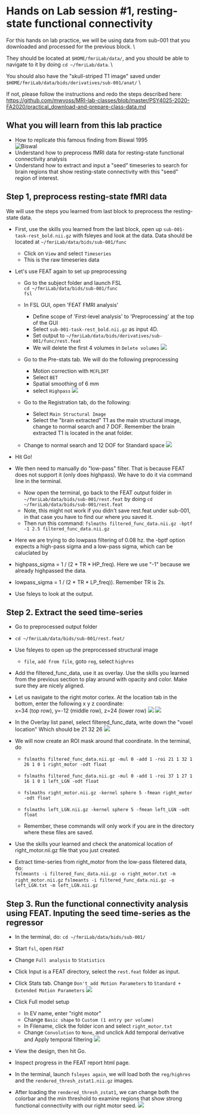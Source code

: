 # Hands on Lab session #1, resting-state functional connectivity

For this hands on lab practice, we will be using data from sub-001 that you downloaded and processed for the previous block. \

They should be located at `$HOME/fmriLab/data/`, and you should be able to navigate to it by doing `cd ~/fmriLab/data`.   \

You should also have the "skull-striped T1 image" saved under `$HOME/fmriLab/data/bids/derivatives/sub-001/anat/` \

If not, please follow the instructions and redo the steps described here: https://github.com/mwvoss/MRI-lab-classes/blob/master/PSY4025-2020-FA2020/practical_download-and-prepare-class-data.md


## What you will learn from this lab practice
- How to replicate this famous finding from Biswal 1995 \
![Biswal](images/practical-rsfc_biswal-map.png)
- Understand how to preprocess fMRI data for resting-state functional connectivity analysis
- Understand how to extract and input a "seed" timeseries to search for brain regions that show resting-state connectivity with this "seed" region of interest.


## Step 1, preprocess resting-state fMRI data
We will use the steps you learned from last block to preprocess the resting-state data.

- First, use the skills you learned from the last block, open up `sub-001-task-rest_bold.nii.gz` with fsleyes and look at the data. Data should be located at `~/fmriLab/data/bids/sub-001/func`
    - Click on `View` and select `Timeseries`
    - This is the raw timeseries data 

- Let's use FEAT again to set up preprocessing
    - Go to the subject folder and launch FSL\
        `cd ~/fmriLab/data/bids/sub-001/func`\
        `fsl`
    - In FSL GUI, open 'FEAT FMRI analysis'
        - Define scope of 'First-level analysis' to 'Preprocessing' at the top of the GUI
        - Select `sub-001-task-rest_bold.nii.gz` as input 4D. 
        - Set output to `~/fmriLab/data/bids/derivatives/sub-001/func/rest.feat`
        - We will delete the first 4 volumes in `Delete volumes`
    ![](images/practical-rsfc_tab-data.png)

    - Go to the Pre-stats tab. We will do the following preprocessing
        - Motion correction with `MCFLIRT`
        - Select `BET`
        - Spatial smoothing of 6 mm
        - select `Highpass`
    ![](Data/feat2.png)

    - Go to the Registration tab, do the following:
        - Select `Main Structural Image`
        - Select the "brain extracted" T1 as the main structural image, change to normal search and 7 DOF. Remember the brain extracted T1 is located in the anat folder.
    - Change to normal search and 12 DOF for Standard space
    ![](Data/feat3.png)

- Hit Go!

- We then need to manually do "low-pass" filter. That is because FEAT does not support it (only does highpass). We have to do it via command line in the terminal.
  - Now open the terminal, go back to the FEAT output folder in `~/fmriLab/data/bids/sub-001/rest.feat`
by doing
`cd ~/fmriLab/data/bids/sub-001/rest.feat`
  - Note, this might not work if you didn't save rest.feat under sub-001, in that case you have to find our where you saved it.
  - Then run this command:
`fslmaths filtered_func_data.nii.gz -bptf -1 2.5 filtered_func_data.nii.gz`
- Here we are trying to do lowpass filtering of 0.08 hz. the -bptf option expects a high-pass sigma and a low-pass sigma, which can be caluclated by
 - highpass_sigma = 1 / (2 * TR * HP_freq). Here we use "-1" because we already highpassed the data.
 - lowpass_sigma = 1 / (2 * TR * LP_freq)). Remember TR is 2s.
- Use fsleys to look at the output.


## Step 2. Extract the seed time-series
- Go to preprocessed output folder
 - `cd ~/fmriLab/data/bids/sub-001/rest.feat/`
- Use fsleyes to open up the preprocessed structural image
  - `file`, `add from file`, goto `reg`, select `highres`
- Add the filtered_func_data, use it as overlay. Use the skills you learned from the previous section to play around with opacity and color. Make sure they are nicely aligned.
- Let us navigate to the right motor cortex. At the location tab in the bottom, enter the following x y z coordinate: \
x=34 (top row), y=-12 (middle row), z=24 (lower row)
![](Data/fsleye1.png)
![](Data/fsleye2.png)
- In the Overlay list panel, select filtered_func_data, write down the "voxel location" Which should be  21 32 26
![](Data/fsleye3.png)
- We will now create an ROI mask around that coordinate. In the terminal, do
  - `fslmaths filtered_func_data.nii.gz -mul 0 -add 1 -roi 21 1 32 1 26 1 0 1 right_motor -odt float`
  - `fslmaths filtered_func_data.nii.gz -mul 0 -add 1 -roi 37 1 27 1 16 1 0 1 left_LGN -odt float`

  - `fslmaths right_motor.nii.gz -kernel sphere 5 -fmean right_motor -odt float`
  - `fslmaths left_LGN.nii.gz -kernel sphere 5 -fmean left_LGN -odt float`
  - Remember, these commands will only work if you are in the directory where these files are saved.
- Use the skills your learned and check the anatomical location of right_motor.nii.gz file that you just created.

- Extract time-series from right_motor from the low-pass filetered data, do: \
`fslmeants -i filtered_func_data.nii.gz -o right_motor.txt -m right_motor.nii.gz`
`fslmeants -i filtered_func_data.nii.gz -o left_LGN.txt -m left_LGN.nii.gz`

## Step 3. Run the functional connectivity analysis using FEAT. Inputing the seed time-series as the regressor

- In the terminal, do: `cd ~/fmriLab/data/bids/sub-001/`
- Start `fsl`, open `FEAT`
- Change `Full analysis` to `Statistics`
- Click Input is a FEAT directory, select the `rest.feat` folder as input.
- Click Stats tab. Change `Don't add Motion Parameters` to `Standard + Extended Motion Parameters`
![](Data/feat4.png)

- Click Full model setup
  - In EV name, enter "right motor"
  - Change `Basic shape` to `Custom (1 entry per volume)`
  - In Filename, click the folder icon and select `right_motor.txt`
  - Change `Convolution` to `None`, and unclick Add temporal derivative and Apply temporal filtering
![](Data/feat5.png)
- View the design, then hit Go.
- Inspect progress in the FEAT report html page.
- In the terminal, launch `fsleyes again`, we will load both the `reg/highres` and the `rendered_thresh_zstat1.nii.gz` images.
- After loading the `rendered_thresh_zstat1`, we can change both the colorbar and the min threshold to examine regions that show strong functional connectivity with our right motor seed.
![](Data/fsleye4.png)